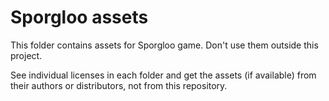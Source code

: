 # Sporgloo assets

This folder contains assets for Sporgloo game. Don't use them outside this project.

See individual licenses in each folder and get the assets (if available) from their authors or distributors, not from this repository.
